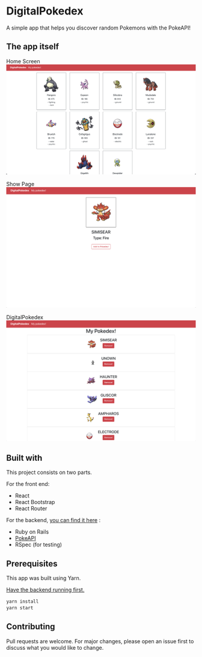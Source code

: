 # DigitalPokedex

A simple app that helps you discover random Pokemons with the PokeAPI!

## The app itself

Home Screen
![Home Screen](https://github.com/franciscoaguilars/PokedexFront/blob/master/src/assets/app_1.png)

Show Page
![Show Page](https://github.com/franciscoaguilars/PokedexFront/blob/master/src/assets/app_2.png)

DigitalPokedex
![Pokedex](https://github.com/franciscoaguilars/PokedexFront/blob/master/src/assets/app_3.png)

## Built with 

This project consists on two parts.

For the front end:
- React
- React Bootstrap
- React Router

For the backend, [you can find it here](https://github.com/franciscoaguilars/PokedexAPI) :
- Ruby on Rails 
- [PokeAPI](https://pokeapi.co/)
- RSpec (for testing)


## Prerequisites

This app was built using Yarn.

[Have the backend running first.](https://github.com/franciscoaguilars/PokedexAPI)
```bash
yarn install
yarn start
```

## Contributing
Pull requests are welcome. For major changes, please open an issue first to discuss what you would like to change.
